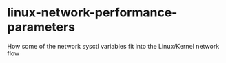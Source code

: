 # linux-network-performance-parameters
How some of the network sysctl variables fit into the Linux/Kernel network flow
